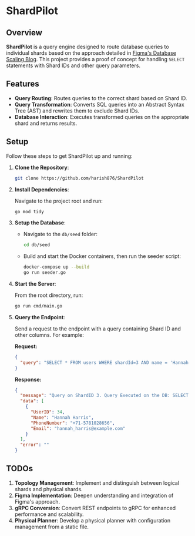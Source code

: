 # ShardPilot

## Overview

**ShardPilot** is a query engine designed to route database queries to individual shards based on the approach detailed in [Figma's Database Scaling Blog](https://www.figma.com/blog/how-figmas-databases-team-lived-to-tell-the-scale/). This project provides a proof of concept for handling `SELECT` statements with Shard IDs and other query parameters.

## Features

- **Query Routing**: Routes queries to the correct shard based on Shard ID.
- **Query Transformation**: Converts SQL queries into an Abstract Syntax Tree (AST) and rewrites them to exclude Shard IDs.
- **Database Interaction**: Executes transformed queries on the appropriate shard and returns results.

## Setup

Follow these steps to get ShardPilot up and running:

1. **Clone the Repository**:

    ```bash
    git clone https://github.com/harish876/ShardPilot
    ```

2. **Install Dependencies**:

    Navigate to the project root and run:

    ```bash
    go mod tidy
    ```

3. **Setup the Database**:

    - Navigate to the `db/seed` folder:

      ```bash
      cd db/seed
      ```

    - Build and start the Docker containers, then run the seeder script:

      ```bash
      docker-compose up --build
      go run seeder.go
      ```

4. **Start the Server**:

    From the root directory, run:

    ```bash
    go run cmd/main.go
    ```

5. **Query the Endpoint**:

    Send a request to the endpoint with a query containing Shard ID and other columns. For example:

    **Request:**

    ```json
    {
      "query": "SELECT * FROM users WHERE shardId=3 AND name = 'Hannah Harris'"
    }
    ```

    **Response:**

    ```json
    {
      "message": "Query on ShardID 3. Query Executed on the DB: SELECT * FROM users WHERE name = 'Hannah Harris'",
      "data": [
        {
          "UserID": 34,
          "Name": "Hannah Harris",
          "PhoneNumber": "+71-5781028656",
          "Email": "hannah_harris@example.com"
        }
      ],
      "error": ""
    }
    ```

## TODOs

1. **Topology Management**: Implement and distinguish between logical shards and physical shards.
2. **Figma Implementation**: Deepen understanding and integration of Figma's approach.
3. **gRPC Conversion**: Convert REST endpoints to gRPC for enhanced performance and scalability.
4. **Physical Planner**: Develop a physical planner with configuration management from a static file.

